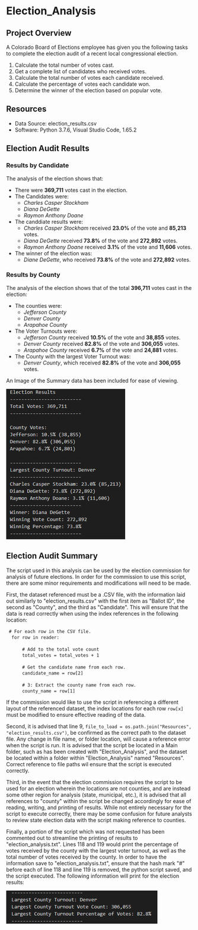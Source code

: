 # Election_Analysis

## Project Overview
A Colorado Board of Elections employee has given you the following tasks to complete the election audit of a recent local congressional election.

1. Calculate the total number of votes cast.
2. Get a complete list of candidates who received votes.
3. Calculate the total number of votes each candidate received.
4. Calculate the percentage of votes each candidate won.
5. Determine the winner of the election based on popular vote.

## Resources
- Data Source: election_results.csv
- Software: Python 3.7.6, Visual Studio Code, 1.65.2

## Election Audit Results

### Results by Candidate
The analysis of the election shows that:
- There were **369,711** votes cast in the election.
- The Candidates were:
  - *Charles Casper Stockham*
  - *Diana DeGette*
  - *Raymon Anthony Doane*
- The canddiate results were:
  - *Charles Casper Stockham* received **23.0%** of the vote and **85,213** votes.
  - *Diana DeGette* received **73.8%** of the vote and **272,892** votes.
  - *Raymon Anthony Doane* received **3.1%** of the vote and **11,606** votes.
- The winner of the election was:
  - *Diane DeGette*, who received **73.8%** of the vote and **272,892** votes.


### Results by County
The analysis of the election shows that of the total **396,711** votes cast in the election:
- The counties were:
  - *Jefferson County*
  - *Denver County*
  - *Arapahoe County*
- The Voter Turnouts were:
  - *Jefferson County* received **10.5%** of the vote and **38,855** votes.
  - *Denver County* received **82.8%** of the vote and **306,055** votes.
  - *Arapahoe County* received **6.7%** of the vote and **24,881** votes.
- The County with the largest Voter Turnout was:
  - *Denver County*, which received **82.8%** of the vote and **306,055** votes.




An Image of the Summary data has been included for ease of viewing.

![Election Data Summary](https://github.com/JorMerr/Election_Analysis/blob/main/analysis/election_analysis.PNG)

## Election Audit Summary

The script used in this analysis can be used by the election commission for analysis of future elections. In order for the commission to use this script, there are some minor requirements and modifications will need to be made.

First, the dataset referenced must be a .CSV file, with the information laid out similarly to "election_results.csv" with the first item as "Ballot ID", the second as "County", and the third as "Candidate". This will ensure that the data is read correctly when using the index references in the following location:
  ```
   # For each row in the CSV file.
    for row in reader:

        # Add to the total vote count
        total_votes = total_votes + 1

        # Get the candidate name from each row.
        candidate_name = row[2]

        # 3: Extract the county name from each row.
        county_name = row[1]
  ```
If the commission would like to use the script in referencing a different layout of the referenced dataset, the index locations for each row `row[x]` must be modified to ensure effective reading of the data.

Second, it is advised that line 9, `file_to_load = os.path.join("Resources", "election_results.csv")`, be confirmed as the correct path to the dataset file. Any change in file name, or folder location, will cause a reference error when the script is run. It is advised that the script be located in a Main folder, such as has been created with "Election_Analysis", and the dataset be located within a folder within "Election_Analysis" named "Resources". Correct reference to file paths wil ensure that the script is executed correctly.

Third, in the event that the election commission requires the script to be used for an election wherein the locations are not counties, and are instead some other region for analysis (state, municipal, etc.), it is advised that all references to "county" within the script be changed accordingly for ease of reading, writing, and printing of results. While not entirely necessary for the script to execute correctly, there may be some confusion for future analysts to review state election data with the script making reference to counties.

Finally, a portion of the script which was not requested has been commented out to streamline the printing of results to "election_analysis.txt". Lines 118 and 119 would print the percentage of votes received by the county with the largest voter turnout, as well as the total number of votes received by the county. In order to have the information save to "election_analysis.txt", ensure that the hash mark "#" before each of line 118 and line 119 is removed, the python script saved, and the script executed. The following information will print for the election results:

![Additional County Information](https://github.com/JorMerr/Election_Analysis/blob/main/analysis/alternate_largest_county.PNG)


